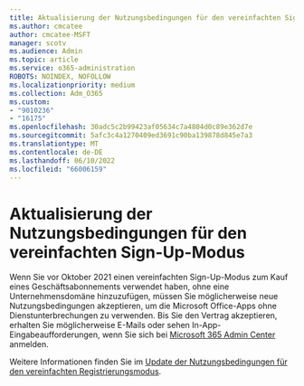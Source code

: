 ```yaml
---
title: Aktualisierung der Nutzungsbedingungen für den vereinfachten Sign-Up-Modus
ms.author: cmcatee
author: cmcatee-MSFT
manager: scotv
ms.audience: Admin
ms.topic: article
ms.service: o365-administration
ROBOTS: NOINDEX, NOFOLLOW
ms.localizationpriority: medium
ms.collection: Adm_O365
ms.custom:
- "9010236"
- "16175"
ms.openlocfilehash: 30adc5c2b99423af05634c7a4804d0c89e362d7e
ms.sourcegitcommit: 5afc3c4a1270409ed3691c90ba139878d845e7a3
ms.translationtype: MT
ms.contentlocale: de-DE
ms.lasthandoff: 06/10/2022
ms.locfileid: "66006159"
---
```

# <a name="terms-of-service-update-for-simplified-sign-up-mode"></a>Aktualisierung der Nutzungsbedingungen für den vereinfachten Sign-Up-Modus

Wenn Sie vor Oktober 2021 einen vereinfachten Sign-Up-Modus zum Kauf eines Geschäftsabonnements verwendet haben, ohne eine Unternehmensdomäne hinzuzufügen, müssen Sie möglicherweise neue Nutzungsbedingungen akzeptieren, um die Microsoft Office-Apps ohne Dienstunterbrechungen zu verwenden. Bis Sie den Vertrag akzeptieren, erhalten Sie möglicherweise E-Mails oder sehen In-App-Eingabeaufforderungen, wenn Sie sich bei [Microsoft 365 Admin Center](https://admin.microsoft.com/adminportal/home?ref=homepage) anmelden.

Weitere Informationen finden Sie im [Update der Nutzungsbedingungen für den vereinfachten Registrierungsmodus](https://docs.microsoft.com/microsoft-365/admin/simplified-signup/signup-business-standard#terms-of-service-update-for-simplified-sign-up-mode).
